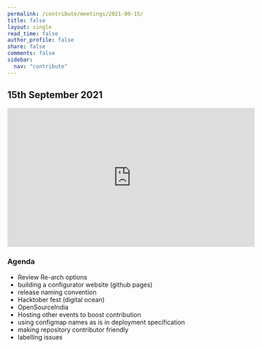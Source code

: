 ```yaml
---
permalink: /contribute/meetings/2021-09-15/
title: false
layout: single
read_time: false
author_profile: false
share: false
comments: false
sidebar:
  nav: "contribute"
---
```


## 15th September 2021

<iframe width="560" height="315" src="https://www.youtube.com/embed/XlSj6fMMZMs" title="YouTube video player" frameborder="0" allow="accelerometer; autoplay; clipboard-write; encrypted-media; gyroscope; picture-in-picture" allowfullscreen></iframe>

### Agenda

* Review Re-arch options
* building a configurator website (github pages)
* release naming convention
* Hacktober fest (digital ocean)
* OpenSourceIndia
* Hosting other events to boost contribution
* using configmap names as is in deployment specification
* making repository contributor friendly
* labelling issues
